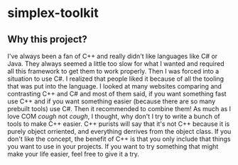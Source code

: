 # simplex-toolkit

## Why this project?
I've always been a fan of C++ and really didn't like languages like C# or Java. They always seemed a little too slow for what I wanted and required all this framework to get them to work properly. Then I was forced into a situation to use C#. I realized that people liked it because of all the tooling that was put into the language.
I looked at many websites comparing and contrasting C++ and C# and most of them said, if you want something fast use C++ and if you want something easier (because there are so many prebuilt tools) use C#. Then it recommended to combine them! As much as I love COM *cough* not *cough*, I thought, why don't I try to write a bunch of tools to make C++ easier.
C++ purists will say that it's not C++ because it is purely object orriented, and everything derrives from the object class. If you don't like the concept, the benefit of C++ is that you only include that things you want to use in your projects. If you want to try something that might make your life easier, feel free to give it a try.
